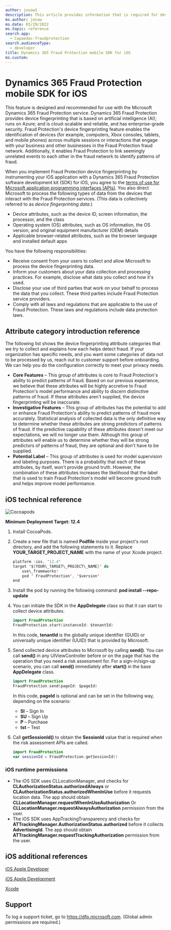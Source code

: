 ```yaml
---
author: josaw1
description: This article provides information that is required for device fingerprinting in a mobile device implementation of Microsoft Dynamics 365 Fraud Protection for iOS.
ms.author: josaw
ms.date: 03/29/2022
ms.topic: reference
search.app: 
  - Capaedac-fraudprotection
search.audienceType:
  - developer
title: Dynamics 365 Fraud Protection mobile SDK for iOS
ms.custom:
---
```


# Dynamics 365 Fraud Protection mobile SDK for iOS

This feature is designed and recommended for use with the Microsoft Dynamics 365 Fraud Protection service. Dynamics 365 Fraud Protection provides device fingerprinting that is based on artificial intelligence (AI); runs on Azure; and is cloud-scalable and reliable, and has enterprise-grade security. Fraud Protection's device fingerprinting feature enables the identification of devices (for example, computers, Xbox consoles, tablets, and mobile phones) across multiple sessions or interactions that engage with your business and other businesses in the Fraud Protection fraud network. Additionally, it enables Fraud Protection to link seemingly unrelated events to each other in the fraud network to identify patterns of fraud.

When you implement Fraud Protection device fingerprinting by instrumenting your iOS application with a Dynamics 365 Fraud Protection software development kit (SDK) for iOS, you agree to the [terms of use for Microsoft application programming interfaces (APIs)](/legal/microsoft-apis/terms-of-use). You also direct Microsoft to process the following types of data from the devices that interact with the Fraud Protection services. (This data is collectively referred to as *device fingerprinting data*.)

- Device attributes, such as the device ID, screen information, the processor, and the class
- Operating system (OS) attributes, such as OS information, the OS version, and original equipment manufacturer (OEM) details
- Applicable browser-related attributes, such as the browser language and installed default apps

You have the following responsibilities:

- Receive consent from your users to collect and allow Microsoft to process the device fingerprinting data.
- Inform your customers about your data collection and processing practices. For example, disclose what data you collect and how it's used.
- Disclose your use of third parties that work on your behalf to process the data that you collect. These third parties include Fraud Protection service providers.
- Comply with all laws and regulations that are applicable to the use of Fraud Protection. These laws and regulations include data protection laws.

## Attribute category introduction reference

The following list shows the device fingerprinting attribute categories that we try to collect and explains how each helps detect fraud. If your organization has specific needs, and you want some categories of data not to be processed by us, reach out to customer support before onboarding. We can help you do the configuration correctly to meet your privacy needs.

- **Core Features** – This group of attributes is core to Fraud Protection's ability to predict patterns of fraud. Based on our previous experience, we believe that these attributes will be highly accretive to Fraud Protection's model performance and ability to discern distinctive patterns of fraud. If these attributes aren't supplied, the device fingerprinting will be inaccurate.
- **Investigative Features** – This group of attributes has the potential to add or enhance Fraud Protection's ability to predict patterns of fraud more accurately. Statistical analysis of collected data is the only definitive way to determine whether these attributes are strong predictors of patterns of fraud. If the predictive capability of these attributes doesn't meet our expectations, we will no longer use them. Although this group of attributes will enable us to determine whether they will be strong predictors of patterns of fraud, they are optional and don't have to be supplied.
- **Potential Label** – This group of attributes is used for model supervision and labeling purposes. There is a probability that each of these attributes, by itself, won't provide ground truth. However, the combination of these attributes increases the likelihood that the label that is used to train Fraud Protection's model will become ground truth and helps improve model performance.

## iOS technical reference
![Cocoapods](https://img.shields.io/cocoapods/v/FraudProtection?label=Latest%20Version&style=for-the-badge)

**Minimum Deployment Target: 12.4**

1. Install CocoaPods.
2. Create a new file that is named **Podfile** inside your project's root directory, and add the following statements to it. Replace **YOUR\_TARGET\_PROJECT\_NAME** with the name of your Xcode project.

    ```swift
    platform :ios, '12.4'
    target '${YOUR\_TARGET\_PROJECT\_NAME}' do
        use\_frameworks!
        pod ' FraudProtection', '$version'
    end
    ```

3. Install the pod by running the following command: **pod install --repo-update**
4. You can initiate the SDK in the **AppDelegate** class so that it can start to collect device attributes.

    ```swift
    import FraudProtection
    FraudProtection.start(instanceId: $tenantId)
    ```

    In this code, **tenantId** is the globally unique identifier (GUID) or universally unique identifier (UUID) that is provided by Microsoft.

5. Send collected device attributes to Microsoft by calling **send()**. You can call **send()** in any UIViewController before or on the page that has the operation that you need a risk assessment for. For a sign-in/sign-up scenario, you can call **send()** immediately after **start()** in the base **AppDelegate** class.

    ```swift
    import FraudProtection
    FraudProtection.send(pageId: $pageId)
    ```

    In this code, **pageId** is optional and can be set in the following way, depending on the scenario:

    - **SI** – Sign In
    - **SU** – Sign Up
    - **P** – Purchase
    - **tst** – Test

6. Call **getSessionId()** to obtain the **SessionId** value that is required when the risk assessment APIs are called.

    ```swift
    import FraudProtection
    var sessionId = FraudProtection.getSessionId()
    ```

### iOS runtime permissions

- The iOS SDK uses CLLocationManager, and checks for **CLAuthorizationStatus.authorizedAlways** or **CLAuthorizationStatus.authorizedWhenInUse** before it requests location data. The app should obtain **CLLocationManager.requestWhenInUseAuthorization** Or **CLLocationManager.requestAlwaysAuthorization** permission from the user.
- The iOS SDK uses AppTrackingTransparency and checks for **ATTrackingManager.AuthorizationStatus.authorized** before it collects **AdvertisingId**. The app should obtain **ATTrackingManager.requestTrackingAuthorization** permission from the user.

## iOS additional references

[iOS Apple Developer](https://developer.apple.com/ios/)

[iOS Apple Development](https://developer.apple.com/develop/)

[Xcode](https://developer.apple.com/xcode/)

## Support

To log a support ticket, go to <https://dfp.microsoft.com>. (Global admin permissions are required.)
